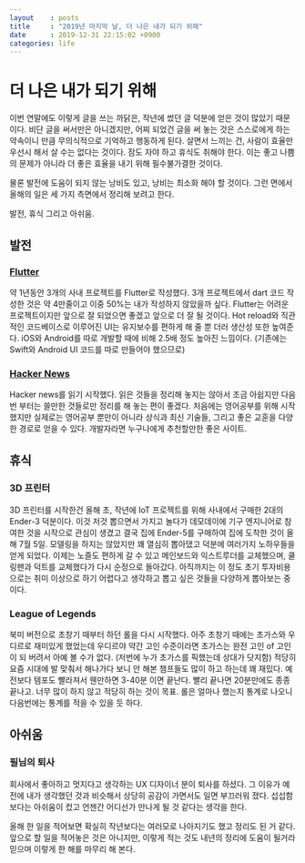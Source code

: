 ```yaml
---
layout    : posts
title     : "2019년 마지막 날, 더 나은 내가 되기 위해"
date      : 2019-12-31 22:15:02 +0900
categories: life
---
```


# 더 나은 내가 되기 위해

이번 연말에도 이렇게 글을 쓰는 까닭은, 작년에 썼던 글 덕분에 얻은 것이 많았기 때문이다.
비단 글을 써서만은 아니겠지만, 어찌 되었건 글을 써 놓는 것은 스스로에게 하는 약속이니 만큼 무의식적으로 기억하고 행동하게 된다.
살면서 느끼는 건, 사람이 효율만 우선시 해서 살 수는 없다는 것이다.
잠도 자야 하고 휴식도 취해야 한다.
이는 좋고 나쁨의 문제가 아니라 더 좋은 효율을 내기 위해 필수불가결한 것이다.

물론 발전에 도움이 되지 않는 낭비도 있고, 낭비는 최소화 해야 할 것이다.
그런 면에서 올해의 일은 세 가지 측면에서 정리해 보려고 한다.

발전, 휴식 그리고 아쉬움.

## 발전

### [Flutter](https://flutter.dev/)

약 1년동안 3개의 사내 프로젝트를 Flutter로 작성했다.
3개 프로젝트에서 dart 코드 작성한 것은 약 4만줄이고 이중 50%는 내가 작성하지 않았을까 싶다.
Flutter는 어려운 프로젝트이지만 앞으로 잘 되었으면 좋겠고 앞으로 더 잘 될 것이다.
Hot reload와 직관적인 코드베이스로 이루어진 UI는 유지보수를 편하게 해 줄 뿐 더러 생산성 또한 높여준다.
iOS와 Android를 따로 개발할 때에 비해 2.5배 정도 높아진 느낌이다.
(기존에는 Swift와 Android UI 코드를 따로 만들어야 했으므로)

### [Hacker News](https://news.ycombinator.com/)

Hacker news를 읽기 시작했다.
읽은 것들을 정리해 놓지는 않아서 조금 아쉽지만 다음번 부터는 쓸만한 것들로만 정리를 해 놓는 편이 좋겠다.
처음에는 영어공부를 위해 시작했지만 실제로는 영어공부 뿐만이 아니라 상식과 최신 기술들, 그리고 좋은 교훈을 다양한 경로로 얻을 수 있다.
개발자라면 누구나에게 추천할만한 좋은 사이트.

## 휴식

### 3D 프린터

3D 프린터를 시작한건 올해 초, 작년에 IoT 프로젝트를 위해 사내에서 구매한 2대의 Ender-3 덕분이다.
이것 저것 뽑으면서 가지고 놀다가 데모데이에 기구 엔지니어로 참여한 것을 시작으로 관심이 생겼고 결국 집에 Ender-5를 구매하여 집에 도착한 것이 올해 7월 5일.
모델링을 하지는 않았지만 꽤 열심히 뽑아댔고 덕분에 여러가지 노하우들을 얻게 되었다.
이제는 노즐도 편하게 갈 수 있고 메인보드와 익스트루더를 교체했으며, 쿨링팬과 덕트를 교체했다가 다시 순정으로 돌아갔다.
아직까지는 이 정도 초기 투자비용으로는 취미 이상으로 하기 어렵다고 생각하고 뽑고 싶은 것들을 다양하게 뽑아보는 중이다.

### League of Legends

북미 버전으로 초창기 때부터 하던 롤을 다시 시작했다.
아주 초창기 때에는 초가스와 우디르로 재미있게 했었는데 우디르야 약간 고인 수준이라면 초가스는 완전 고인 of 고인이 되 버려서 아예 볼 수가 없다.
(저번에 누가 초가스를 픽했는데 상대가 닷지함)
적당히 요즘 시대에 발 맞춰서 해나가다 보니 안 해본 챔프들도 많이 하고 하는데 꽤 재밌다.
예전보다 템포도 빨라져서 웬만하면 3-40분 이면 끝난다.
빨리 끝나면 20분만에도 종종 끝나고.
너무 많이 하지 않고 적당히 하는 것이 목표. 롤은 얼마나 했는지 통계로 나오니 다음번에는 통계를 적을 수 있을 듯 하다.

## 아쉬움

### 필님의 퇴사

회사에서 좋아하고 멋지다고 생각하는 UX 디자이너 분이 퇴사를 하셨다.
그 이유가 예전에 내가 생각했던 것과 비슷해서 상당히 공감이 가면서도 일면 부끄러워 졌다.
섭섭함 보다는 아쉬움이 컸고 언젠간 어디선가 만나게 될 것 같다는 생각을 한다.

올해 한 일을 적어보면 확실히 작년보다는 여러모로 나아지기도 했고 정리도 된 거 같다. 앞으로 할 일을 적어놓은 것은 아니지만, 이렇게 적는 것도 내년의 정리에 도움이 될거라 믿으며 이렇게 한 해를 마무리 해 본다.
